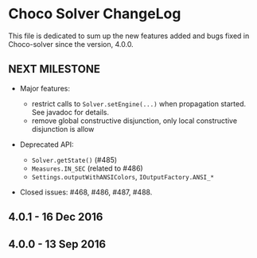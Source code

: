 Choco Solver ChangeLog
======================

This file is dedicated to sum up the new features added and bugs fixed in Choco-solver since the version, 4.0.0.

NEXT MILESTONE
-------------------

* Major features:
    - restrict calls to `Solver.setEngine(...)` when propagation started. See javadoc for details.
    - remove global constructive disjunction, only local constructive disjunction is allow 
    
* Deprecated API:
    - `Solver.getState()` (#485)
    - `Measures.IN_SEC` (related to #486)
    - `Settings.outputWithANSIColors`, `IOutputFactory.ANSI_*`

* Closed issues: #468, #486, #487, #488.

4.0.1 - 16 Dec 2016
-------------------


4.0.0 - 13 Sep 2016
-------------------
